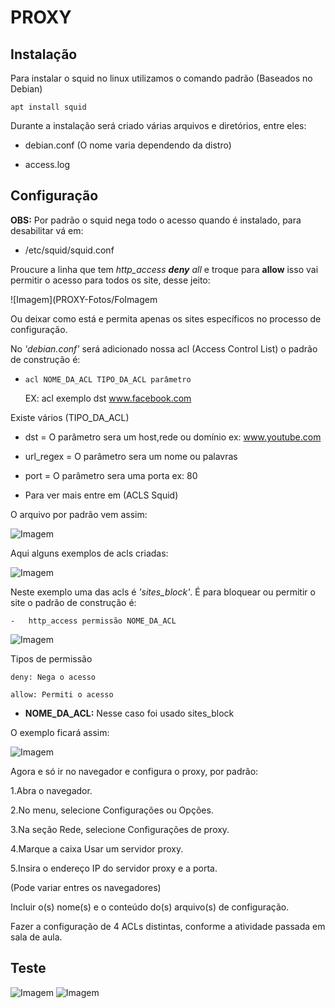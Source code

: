 # PROXY

## Instalação

Para instalar o squid no linux utilizamos o comando padrão (Baseados no Debian)

    apt install squid

Durante a instalação será criado várias arquivos e diretórios, entre eles:

 - debian.conf (O nome varia dependendo da distro)

 - access.log


## Configuração

**OBS:** Por padrão o squid nega todo o acesso quando é instalado, para desabilitar vá em:

- /etc/squid/squid.conf

Proucure a linha que tem _http_access **deny** all_ e troque para **allow** isso vai permitir o acesso para todos os site, desse jeito:

![Imagem](PROXY-Fotos/FoImagem

Ou deixar como está e permita apenas os sites específicos no processo de configuração.

No *'debian.conf'* será adicionado nossa acl (Access Control List) o padrão de construção é:

-     acl NOME_DA_ACL TIPO_DA_ACL parâmetro

    EX: acl exemplo dst www.facebook.com

Existe vários (TIPO_DA_ACL)

-   dst = O parâmetro sera um host,rede ou domínio ex: www.youtube.com

-   url_regex = O parâmetro sera um nome ou palavras 

-   port = O parâmetro sera uma porta ex: 80

-   Para ver mais entre em (ACLS Squid)

O arquivo por padrão vem assim:

![Imagem](PROXY-Fotos/Foto2.png)

Aqui alguns exemplos de acls criadas:

![Imagem](PROXY-Fotos/Foto3.jpg)

Neste exemplo uma das acls é *'sites_block'*. É para bloquear ou permitir o site o padrão de construção é:

    -   http_access permissão NOME_DA_ACL

![Imagem](PROXY-Fotos/Foto3.1.jpg)

Tipos de permissão 

    deny: Nega o acesso                 

    allow: Permiti o acesso

* **NOME_DA_ACL:** Nesse caso foi usado sites_block

O exemplo ficará assim:

![Imagem](PROXY-Fotos/Foto4.png)

Agora e só ir no navegador e configura o proxy, por padrão: 

1.Abra o navegador.

2.No menu, selecione Configurações ou Opções.

3.Na seção Rede, selecione Configurações de proxy.

4.Marque a caixa Usar um servidor proxy.

5.Insira o endereço IP do servidor proxy e a porta.

(Pode variar entres os navegadores)




Incluir o(s) nome(s) e o conteúdo do(s) arquivo(s) de configuração.

Fazer a configuração de 4 ACLs distintas, conforme a atividade passada em sala de aula.

## Teste

![Imagem](PROXY-Fotos/Teste1.jpg) 
![Imagem](PROXY-Fotos/Teste2.jpg)
